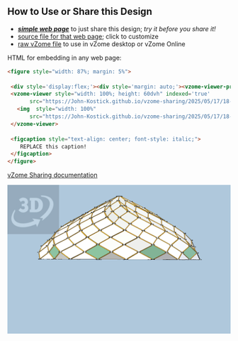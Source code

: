 
## How to Use or Share this Design

 - [***simple web page***](<https://John-Kostick.github.io/vzome-sharing/2025/05/17/18-40-31-10-Armed-Spiralohedron/>) to just share this design; *try it before you share it!*
 - [source file for that web page](<https://github.com/John-Kostick/vzome-sharing/edit/main/2025/05/17/18-40-31-10-Armed-Spiralohedron/index.md>); click to customize
 - [raw vZome file](<https://raw.githubusercontent.com/John-Kostick/vzome-sharing/main/2025/05/17/18-40-31-10-Armed-Spiralohedron/10-Armed-Spiralohedron.vZome>) to use in vZome desktop or vZome Online
 
 HTML for embedding in any web page:
 ```html
<figure style="width: 87%; margin: 5%">
  
  <div style='display:flex;'><div style='margin: auto;'><vzome-viewer-previous label='prev step'></vzome-viewer-previous><vzome-viewer-next label='next step'></vzome-viewer-next></div></div>
  <vzome-viewer style="width: 100%; height: 60dvh" indexed='true'
        src="https://John-Kostick.github.io/vzome-sharing/2025/05/17/18-40-31-10-Armed-Spiralohedron/10-Armed-Spiralohedron.vZome" >
    <img  style="width: 100%"
        src="https://John-Kostick.github.io/vzome-sharing/2025/05/17/18-40-31-10-Armed-Spiralohedron/10-Armed-Spiralohedron.png" >
  </vzome-viewer>

  <figcaption style="text-align: center; font-style: italic;">
     REPLACE this caption!
  </figcaption>
</figure>

 ```

[vZome Sharing documentation](https://vzome.github.io/vzome/sharing.html#how-it-works)

![Image](<10-Armed-Spiralohedron.png>)

